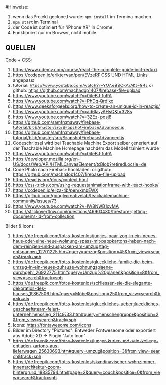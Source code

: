 #Hinweise:
1. wenn das Projekt gecloned wurde: `npm install`  im Terminal machen
2. `npm start` im Terminal
3. der Code ist optimiert für "iPhone XR" in Chrome
4. Funktioniert nur im Browser, nicht mobile



## QUELLEN
Code + CSS:
1. https://www.udemy.com/course/react-the-complete-guide-incl-redux/
2. https://codepen.io/erikterwan/pen/EVzeRP CSS UND HTML, Links angepasst
3. tutorial: https://www.youtube.com/watch?v=YOAeBSCkArA&t=84s or github: https://github.com/machadop1407/firebase-file-upload
4. https://www.youtube.com/watch?v=0iteBJ-fuRA
5. https://www.youtube.com/watch?v=PhDq-QrdIko
6. https://www.geeksforgeeks.org/how-to-create-an-unique-id-in-reactjs/
7. https://www.youtube.com/watch?v=ad6IavyAHsQ&t=328s
8. https://www.youtube.com/watch?v=3ZEz-iposj8
9. https://github.com/samfromaway/firebase-tutorial/blob/master/src/SnapshotFirebaseAdvanced.js
10. https://github.com/samfromaway/firebase-tutorial/blob/master/src/SnapshotFirebaseAdvanced.js
11. Codeschnipsel wird bei Teachable Machine Export selber generiert auf der Teachable Machine Homepage nachdem das Modell trainiert wurde
12. https://www.youtube.com/watch?v=0iteBJ-fuRA
13. https://developer.mozilla.org/en-US/docs/Web/API/HTMLCanvasElement/toBlob?retiredLocale=de
14. Code Photo nach Firebase hochladen: or github: https://github.com/machadop1407/firebase-file-upload
15. https://reactjs.org/docs/context.html
16. https://css-tricks.com/using-requestanimationframe-with-react-hooks/
17. https://codepen.io/eliza-rjb/pen/xmbEWX
18. https://github.com/googlecreativelab/teachablemachine-community/issues/73
19. https://www.youtube.com/watch?v=lW8NWB1cvMA
20. https://stackoverflow.com/questions/46900430/firestore-getting-documents-id-from-collection


Bilder & Icons:
1. https://de.freepik.com/fotos-kostenlos/junges-paar-zog-in-ein-neues-haus-oder-eine-neue-wohnung-spass-mit-pappkartons-haben-nach-dem-reinigen-und-auspacken-am-umzugstag-entspannen_12701225.htm#query=umzug&position=45&from_view=search&track=sph
2. https://de.freepik.com/fotos-kostenlos/glueckliche-familie-die-beim-umzug-in-ein-neues-zuhause-wohnungsplaene-durchgeht_26922775.htm#query=Umzug%20planen&position=8&from_view=search&track=sph
3. https://de.freepik.com/fotos-kostenlos/schliessen-sie-die-elegante-dekoration-des-hauses_19867506.htm#query=Möbel&position=25&from_view=search&track=ais
4. https://de.freepik.com/fotos-kostenlos/glueckliches-ueberglueckliches-geschaeftsteam-feiert-unternehmenssieg_21149733.htm#query=menschengruppe&position=2&from_view=search&track=sph
5. Icons: https://fontawesome.com/icons
6. Bilder im Directory "Pictures": Entweder Fontweseome oder exportiert aus Adobe XD -> Plugin "Auto Icon"
7. https://de.freepik.com/fotos-kostenlos/junger-kurier-und-sein-kollege-entladen-kartons-aus-lieferwagen_25630693.htm#query=umzug&position=3&from_view=search&track=sph
8. https://de.freepik.com/fotos-kostenlos/skandinavischer-wohnzimmer-innenarchitektur-zoom-hintergrund_18835794.htm#page=2&query=couch&position=0&from_view=search&track=sph
